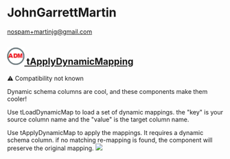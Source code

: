 # JohnGarrettMartin
  <nospam+martinjg@gmail.com>

## <a href='./components/tApplyDynamicMapping/readme.md'><img src='./components/tApplyDynamicMapping/logo.jpg' width='40' height='40'> tApplyDynamicMapping</a>
 :warning: Compatibility not known

Dynamic schema columns are cool, and these components make them cooler!

Use tLoadDynamicMap to load a set of dynamic mappings. the "key" is your source column name and the "value" is the target column name. 

Use tApplyDynamicMap to apply the mappings. It requires a dynamic schema column. if no matching re-mapping is found, the component will preserve the original mapping.
<img src='./components/tApplyDynamicMapping/sample.jpg'>
